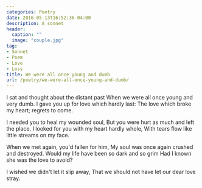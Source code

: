 ```yaml
---
categories: Poetry
date: 2016-05-13T16:52:36-04:00
description: A sonnet
header:
  caption: ""
  image: "couple.jpg"
tag:
- Sonnet
- Poem
- Love
- Loss
title: We were all once young and dumb
url: /poetry/we-were-all-once-young-and-dumb/
---
```

I sat and thought about the distant past
When we were all once young and very dumb.
I gave you up for love which hardly last:
The love which broke my heart; regrets to come.

I needed you to heal my wounded soul,
But you were hurt as much and left the place.
I looked for you with my heart hardly whole,
With tears flow like little streams on my face.

When we met again, you'd fallen for him,
My soul was once again crushed and destroyed.
Would my life have been so dark and so grim
Had I known she was the love to avoid?

I wished we didn't let it slip away,
That we should not have let our dear love stray.
